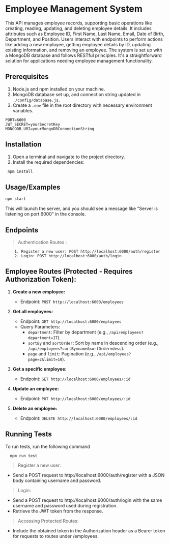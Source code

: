 
# Employee Management System

This API manages employee records, supporting basic operations like creating, reading, updating, and deleting employee details. It includes attributes such as Employee ID, First Name, Last Name, Email, Date of Birth, Department, and Position. Users interact with endpoints to perform actions like adding a new employee, getting employee details by ID, updating existing information, and removing an employee. The system is set up with a MongoDB database and follows RESTful principles. It's a straightforward solution for applications needing employee management functionality.
## Prerequisites

1. Node.js and npm installed on your machine.
2. MongoDB database set up, and connection string updated in `./config/database.js`.
3. Create a `.env` file in the root directory with necessary environment variables.

```env
PORT=6000
JWT_SECRET=yourSecretKey
MONGODB_URI=yourMongoDBConnectionString
```
## Installation

1. Open a terminal and navigate to the project directory.
2. Install the required dependencies:

```bash
 npm install

```
## Usage/Examples

```javascript
npm start

```

This will launch the server, and you should see a message like "Server is listening on port 6000" in the console.
## Endpoints

> Authentication Routes :
```
    1. Register a new user: POST http://localhost:6000/auth/register
    2. Login: POST http://localhost:6000/auth/login
```


## Employee Routes (Protected - Requires Authorization Token):

1. **Create a new employee:** 
   - Endpoint: `POST http://localhost:6000/employees`

2. **Get all employees:** 
   - Endpoint: `GET http://localhost:6000/employees`
   - Query Parameters:
      - `department`: Filter by department (e.g., `/api/employees?department=IT`).
      - `sortBy` and `sortOrder`: Sort by name in descending order (e.g., `/api/employees?sortBy=name&sortOrder=desc`).
      - `page` and `limit`: Pagination (e.g., `/api/employees?page=2&limit=10`).

3. **Get a specific employee:** 
   - Endpoint: `GET http://localhost:6000/employees/:id`

4. **Update an employee:** 
   - Endpoint: `PUT http://localhost:6000/employees/:id`

5. **Delete an employee:** 
   - Endpoint: `DELETE http://localhost:6000/employees/:id`
## Running Tests

To run tests, run the following command

```bash
  npm run test
```

> Register a new user:

- Send a POST request to http://localhost:6000/auth/register with a JSON body containing username and password.

> Login:

- Send a POST request to http://localhost:6000/auth/login with the same username and password used during registration.
- Retrieve the JWT token from the response.

> Accessing Protected Routes:

- Include the obtained token in the Authorization header as a Bearer token for requests to routes under /employees.